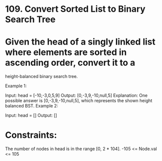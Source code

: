 # 109. Convert Sorted List to Binary Search Tree
# Given the head of a singly linked list where elements are sorted in ascending order, convert it to a 
height-balanced
 binary search tree.

 

Example 1:


Input: head = [-10,-3,0,5,9]
Output: [0,-3,9,-10,null,5]
Explanation: One possible answer is [0,-3,9,-10,null,5], which represents the shown height balanced BST.
Example 2:

Input: head = []
Output: []
 

# Constraints:

The number of nodes in head is in the range [0, 2 * 104].
-105 <= Node.val <= 105

